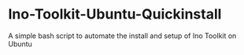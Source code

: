 Ino-Toolkit-Ubuntu-Quickinstall
===============================

A simple bash script to automate the install and setup of Ino Toolkit on Ubuntu
